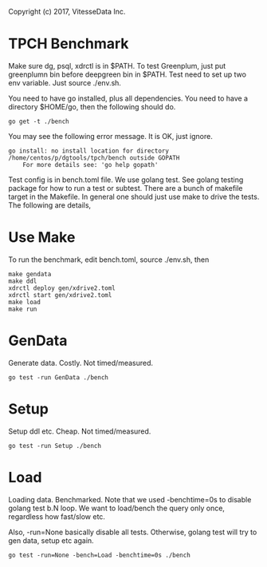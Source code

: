 Copyright (c) 2017, VitesseData Inc.  

# TPCH Benchmark
Make sure dg, psql, xdrctl is in $PATH.   To test Greenplum, just
put greenplumn bin before deepgreen bin in $PATH.   Test need to 
set up two env variable.   Just source ./env.sh.

You need to have go installed, plus all dependencies.  You need to
have a directory $HOME/go, then the following should do.
```
go get -t ./bench
```
You may see the following error message.  It is OK, just ignore. 
```
go install: no install location for directory /home/centos/p/dgtools/tpch/bench outside GOPATH
	For more details see: 'go help gopath'

```

Test config is in bench.toml file.  We use golang test.  See golang 
testing package for how to run a test or subtest. There are a bunch 
of makefile target in the Makefile.  In general one should
just use make to drive the tests.   The following are details,

# Use Make
To run the benchmark, edit bench.toml, source ./env.sh, then
```
make gendata
make ddl
xdrctl deploy gen/xdrive2.toml
xdrctl start gen/xdrive2.toml
make load
make run
```

# GenData
Generate data.   Costly.   Not timed/measured.
```
go test -run GenData ./bench
```

# Setup
Setup ddl etc.   Cheap.    Not timed/measured.
```
go test -run Setup ./bench
```

# Load
Loading data.   Benchmarked.   Note that we used -benchtime=0s
to disable golang test b.N loop.   We want to load/bench the 
query only once, regardless how fast/slow etc.  

Also, -run=None basically disable all tests.   Otherwise, golang
test will try to gen data, setup etc again.

```
go test -run=None -bench=Load -benchtime=0s ./bench 
```
